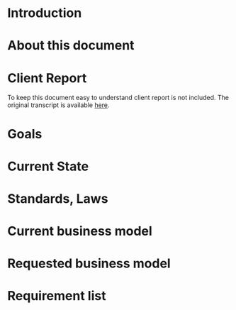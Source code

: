 # Introduction
<TEXT>

# About this document
<TEXT>

# Client Report
To keep this document easy to understand client report is not included. The original transcript is available [here](https://github.com/dombidav/afp2_web/blob/master/doc/parts/Client%20Report.md).

# Goals
<TEXT>

# Current State
<TEXT>

# Standards, Laws
<TEXT>

# Current business model
<TEXT>

# Requested business model
<TEXT>

# Requirement list